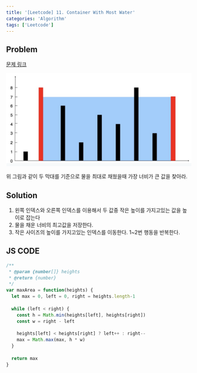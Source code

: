 ```yaml
---
title: '[Leetcode] 11. Container With Most Water'
categories: 'Algorithm'
tags: ['Leetcode']
---
```


## Problem

[문제 링크](https://leetcode.com/problems/container-with-most-water/)

![problem](/assets/posts/algorithm/11-1.png)

위 그림과 같이 두 막대를 기준으로 물을 최대로 채웠을때 가장 너비가 큰 값을 찾아라.

## Solution

1. 왼쪽 인덱스와 오른쪽 인덱스를 이용해서 두 값중 작은 높이를 가지고있는 값을 높이로 잡는다
2. 물을 채운 너비의 최고값을 저장한다.
3. 작은 사이즈의 높이를 가지고있는 인덱스를 이동한다. 1~2번 행동을 반복한다.

## JS CODE

```JavaScript
/**
 * @param {number[]} heights
 * @return {number}
 */
var maxArea = function(heights) {
  let max = 0, left = 0, right = heights.length-1

  while (left < right) {
    const h = Math.min(heights[left], heights[right])
    const w = right - left

    heights[left] < heights[right] ? left++ : right--
    max = Math.max(max, h * w)
  }

  return max
}
```
